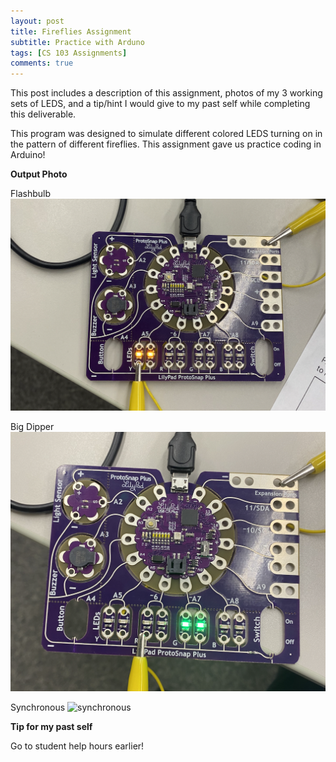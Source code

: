 ```yaml
---
layout: post
title: Fireflies Assignment 
subtitle: Practice with Arduno
tags: [CS 103 Assignments]
comments: true
---
```


This post includes a description of this assignment, photos of my 3 working sets of LEDS, and a tip/hint I would give to my past self while completing this deliverable. 
 
This program was designed to simulate different colored LEDS turning on in the pattern of different fireflies. This assignment gave us practice coding in Arduino!  

**Output Photo**

Flashbulb 
![flashbulb](https://github.com/iangdp/iangdp.github.io/blob/master/assets/img/Screen%20Shot%202023-03-13%20at%208.11.40%20PM.png?raw=true)

Big Dipper
![bigdipper](https://github.com/iangdp/iangdp.github.io/blob/master/assets/img/Screen%20Shot%202023-03-13%20at%208.11.24%20PM.png?raw=true)

Synchronous
![synchronous]()

**Tip for my past self**

Go to student help hours earlier! 

